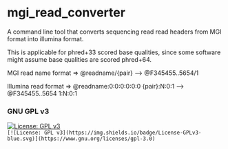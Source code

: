 # mgi_read_converter

A command line tool that converts sequencing read read headers from MGI format into illumina format.

This is applicable for phred+33 scored base qualities, since some software might assume base qualities are scored phred+64.

MGI read name format => @readname/{pair}   -->  @F345455..5654/1

Illumina read format => @readname:0:0:0:0:0:0 {pair}:N:0:1 --> @F345455..5654 1:N:0:1



### GNU GPL v3
[![License: GPL v3](https://img.shields.io/badge/License-GPLv3-blue.svg)](https://www.gnu.org/licenses/gpl-3.0)    
`[![License: GPL v3](https://img.shields.io/badge/License-GPLv3-blue.svg)](https://www.gnu.org/licenses/gpl-3.0)`
